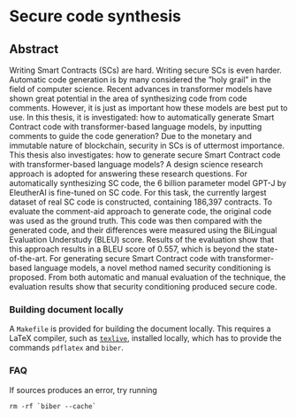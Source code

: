 # Secure code synthesis

## Abstract

Writing Smart Contracts (SCs) are hard. Writing secure SCs is even harder. Automatic code generation is by many considered the ”holy grail” in the field of computer science. Recent advances in transformer models have shown great potential in the area of synthesizing code from code comments. However, it is just as important how these models are best put to use. In this thesis, it is investigated: how to automatically generate Smart Contract code with transformer-based language models, by inputting comments to guide the code generation? Due to the monetary and immutable nature of blockchain, security in SCs is of uttermost importance. This thesis also investigates: how to generate secure Smart Contract code with transformer-based language models? A design science research approach is adopted for answering these research questions. For automatically synthesizing SC code, the 6 billion parameter model GPT-J by EleutherAI is fine-tuned on SC code. For this task, the currently largest dataset of real SC code is constructed, containing 186,397 contracts. To evaluate the comment-aid approach to generate code, the original code was used as the ground truth. This code was then compared with the generated code, and their differences were measured using the BiLingual Evaluation Understudy (BLEU) score. Results of the evaluation show that this approach results in a BLEU score of 0.557, which is beyond the state-of-the-art. For generating secure Smart Contract code with transformer-based language models, a novel method named security conditioning is proposed. From both automatic and manual evaluation of the technique, the evaluation results show that security conditioning produced secure code.

### Building document locally

A `Makefile` is provided for building the document locally. This requires a LaTeX compiler, such as [`texlive`](https://www.tug.org/texlive/), installed locally, which has to provide the commands `pdflatex` and `biber`.


### FAQ
If sources produces an error, try running 
```
rm -rf `biber --cache`
```
